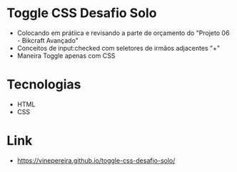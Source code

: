 # Toggle CSS Desafio Solo
- Colocando em prátiica e revisando a parte de orçamento do "Projeto 06 - Bikcraft Avançado"
- Conceitos de input:checked com seletores de irmãos adjacentes "+"
- Maneira Toggle apenas com CSS
# Tecnologias
- HTML
- CSS
# Link
- https://vinepereira.github.io/toggle-css-desafio-solo/
